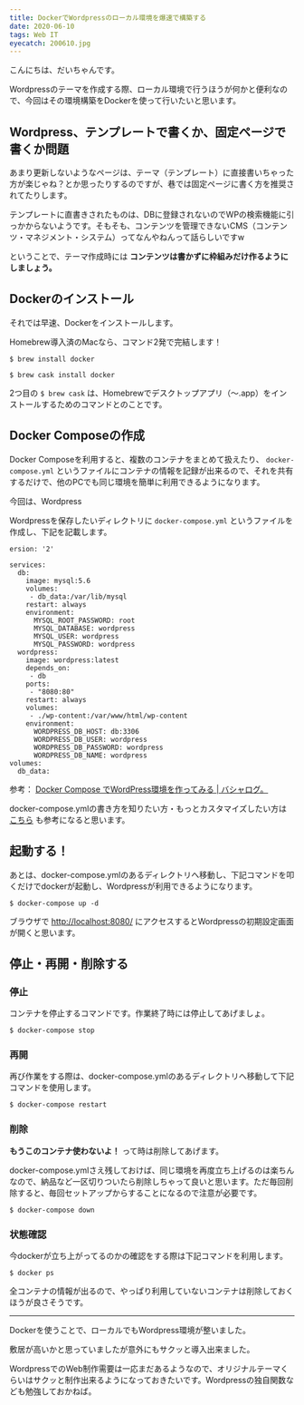 ```yaml
---
title: DockerでWordpressのローカル環境を爆速で構築する
date: 2020-06-10
tags: Web IT
eyecatch: 200610.jpg
---
```


こんにちは、だいちゃんです。

Wordpressのテーマを作成する際、ローカル環境で行うほうが何かと便利なので、今回はその環境構築をDockerを使って行いたいと思います。

## Wordpress、テンプレートで書くか、固定ページで書くか問題

あまり更新しないようなページは、テーマ（テンプレート）に直接書いちゃった方が楽じゃね？とか思ったりするのですが、巷では固定ページに書く方を推奨されてたりします。

テンプレートに直書きされたものは、DBに登録されないのでWPの検索機能に引っかからないようです。そもそも、コンテンツを管理できないCMS（コンテンツ・マネジメント・システム）ってなんやねんって話らしいですw

ということで、テーマ作成時には **コンテンツは書かずに枠組みだけ作るようにしましょう。**

## Dockerのインストール

それでは早速、Dockerをインストールします。

Homebrew導入済のMacなら、コマンド2発で完結します！

```
$ brew install docker
```

```
$ brew cask install docker
```

2つ目の `$ brew cask` は、Homebrewでデスクトップアプリ（〜.app）をインストールするためのコマンドとのことです。

## Docker Composeの作成

Docker Composeを利用すると、複数のコンテナをまとめて扱えたり、 `docker-compose.yml` というファイルにコンテナの情報を記録が出来るので、それを共有するだけで、他のPCでも同じ環境を簡単に利用できるようになります。

今回は、Wordpress

Wordpressを保存したいディレクトリに `docker-compose.yml` というファイルを作成し、下記を記載します。

```
ersion: '2'

services:
  db:
    image: mysql:5.6
    volumes:
     - db_data:/var/lib/mysql
    restart: always
    environment:
      MYSQL_ROOT_PASSWORD: root
      MYSQL_DATABASE: wordpress
      MYSQL_USER: wordpress
      MYSQL_PASSWORD: wordpress
  wordpress:
    image: wordpress:latest
    depends_on:
     - db
    ports:
     - "8080:80"
    restart: always
    volumes:
     - ./wp-content:/var/www/html/wp-content
    environment:
      WORDPRESS_DB_HOST: db:3306
      WORDPRESS_DB_USER: wordpress
      WORDPRESS_DB_PASSWORD: wordpress
      WORDPRESS_DB_NAME: wordpress
volumes:
  db_data:
```

参考： [Docker Compose でWordPress環境を作ってみる | バシャログ。](http://bashalog.c-brains.jp/19/08/15-120000.php)

docker-compose.ymlの書き方を知りたい方・もっとカスタマイズしたい方は [こちら](https://knowledge.sakura.ad.jp/16862/) も参考になると思います。

## 起動する！

あとは、docker-compose.ymlのあるディレクトリへ移動し、下記コマンドを叩くだけでdockerが起動し、Wordpressが利用できるようになります。

```
$ docker-compose up -d
```

ブラウザで [http://localhost:8080/](http://localhost:8080/) にアクセスするとWordpressの初期設定画面が開くと思います。

## 停止・再開・削除する

### 停止

コンテナを停止するコマンドです。作業終了時には停止してあげましょ。

```
$ docker-compose stop
```

### 再開

再び作業をする際は、docker-compose.ymlのあるディレクトリへ移動して下記コマンドを使用します。

```
$ docker-compose restart
```

### 削除

**もうこのコンテナ使わないよ！** って時は削除してあげます。

docker-compose.ymlさえ残しておけば、同じ環境を再度立ち上げるのは楽ちんなので、納品など一区切りついたら削除しちゃって良いと思います。ただ毎回削除すると、毎回セットアップからすることになるので注意が必要です。

```
$ docker-compose down
```

### 状態確認

今dockerが立ち上がってるのかの確認をする際は下記コマンドを利用します。

```
$ docker ps
```

全コンテナの情報が出るので、やっぱり利用していないコンテナは削除しておくほうが良さそうです。

-----

Dockerを使うことで、ローカルでもWordpress環境が整いました。

敷居が高いかと思っていましたが意外にもサクッと導入出来ました。

WordpressでのWeb制作需要は一応まだあるようなので、オリジナルテーマくらいはサクッと制作出来るようになっておきたいです。Wordpressの独自関数なども勉強しておかねば。
